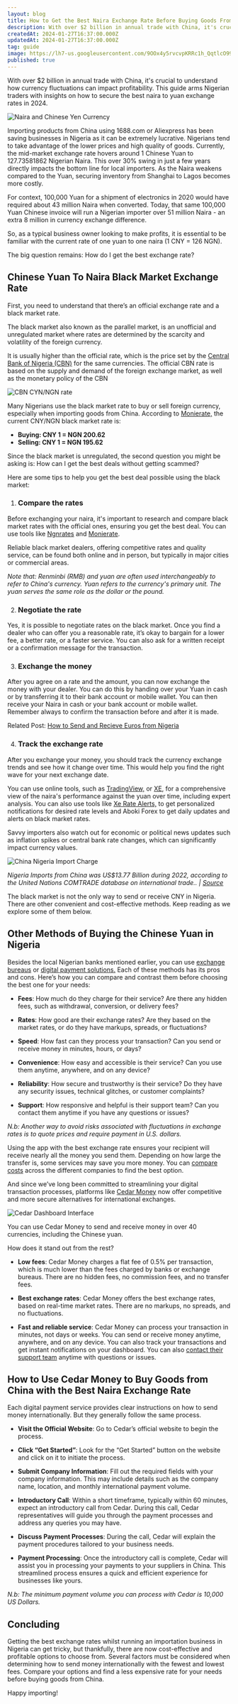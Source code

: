 ```yaml
---
layout: blog
title: How to Get the Best Naira Exchange Rate Before Buying Goods From China
description: With over $2 billion in annual trade with China, it's crucial to understand how currency fluctuations can impact profitability. This guide arms Nigerian traders with insights on how to secure the best naira to yuan exchange rates in 2024.
createdAt: 2024-01-27T16:37:00.000Z
updatedAt: 2024-01-27T16:37:00.000Z
tag: guide
image: https://lh7-us.googleusercontent.com/9OOx4y5rvcvpKRRc1h_QqtlcO992g1BiZcnaPAL592uwl69scMNvL_IeUyQwz4lgqNKSyIW6m-aVvvvJDrA21ZhYV4roFxF92r14L9BYnQlGs2bRPkMz-lkSNkQpKcKOh7IDrn-k7Tp_b0pnps6U2L0
published: true
---
```

With over $2 billion in annual trade with China, it's crucial to understand how currency fluctuations can impact profitability. This guide arms Nigerian traders with insights on how to secure the best naira to yuan exchange rates in 2024.

![Naira and Chinese Yen Currency](https://monierate.com/uploads/naira-cyn-currency.jpg)

Importing products from China using 1688.com or Aliexpress has been saving businesses in Nigeria as it can be extremely lucrative. Nigerians tend to take advantage of the lower prices and high quality of goods. Currently, the mid-market exchange rate hovers around 1 Chinese Yuan to 127.73581862 Nigerian Naira. This over 30% swing in just a few years directly impacts the bottom line for local importers. As the Naira weakens compared to the Yuan, securing inventory from Shanghai to Lagos becomes more costly.

For context, 100,000 Yuan for a shipment of electronics in 2020 would have required about 43 million Naira when converted. Today, that same 100,000 Yuan Chinese invoice will run a Nigerian importer over 51 million Naira - an extra 8 million in currency exchange difference.

So, as a typical business owner looking to make profits, it is essential to be familiar with the current rate of one yuan to one naira (1 CNY = 126 NGN).

The big question remains: How do I get the best exchange rate?

## Chinese Yuan To Naira Black Market Exchange Rate
First, you need to understand that there’s an official exchange rate and a black market rate.

The black market also known as the parallel market, is an unofficial and unregulated market where rates are determined by the scarcity and volatility of the foreign currency.

  

It is usually higher than the official rate, which is the price set by the [Central Bank of Nigeria (CBN)](https://www.cbn.gov.ng/rates/ExchRateByCurrency.asp) for the same currencies. The official CBN rate is based on the supply and demand of the foreign exchange market, as well as the monetary policy of the CBN
  
![CBN CYN/NGN rate](https://monierate.com/uploads/ngn-cyn-cbn.png)

Many Nigerians use the black market rate to buy or sell foreign currency, especially when importing goods from China. According to [Monierate,](https://monierate.com/ng/compare/currencies/best-cny-exchange-rates) the current CNY/NGN black market rate is:

 - **Buying: CNY 1 = NGN 200.62** 
 - **Selling: CNY 1 = NGN 195.62**

Since the black market is unregulated, the second question you might be asking is: How can I get the best deals without getting scammed?

Here are some tips to help you get the best deal possible using the black market:

1.  ### Compare the rates
Before exchanging your naira, it's important to research and compare black market rates with the official ones, ensuring you get the best deal. You can use tools like [Ngnrates](https://www.ngnrates.com/exchange-rates/chinese-yuan-renminbi-to-naira) and [Monierate](https://monierate.com/).

Reliable black market dealers, offering competitive rates and quality service, can be found both online and in person, but typically in major cities or commercial areas.

*Note that: Renminbi (RMB) and yuan are often used interchangeably to refer to China's currency. Yuan refers to the currency's primary unit. The yuan serves the same role as the dollar or the pound.*
  
2.  ### Negotiate the rate
Yes, it is possible to negotiate rates on the black market. Once you find a dealer who can offer you a reasonable rate, it’s okay to bargain for a lower fee, a better rate, or a faster service. You can also ask for a written receipt or a confirmation message for the transaction.

3.  ### Exchange the money
After you agree on a rate and the amount, you can now exchange the money with your dealer. You can do this by handing over your Yuan in cash or by transferring it to their bank account or mobile wallet. You can then receive your Naira in cash or your bank account or mobile wallet. Remember always to confirm the transaction before and after it is made.

Related Post: [How to Send and Recieve Euros from Nigeria](https://monierate.com/blog/how-to-send-recieve-euro-from-nigeria-using-mobile-apps)

4.  ### Track the exchange rate
After you exchange your money, you should track the currency exchange trends and see how it change over time. This would help you find the right wave for your next exchange date.

You can use online tools, such as [TradingView,](https://www.tradingview.com/) or [XE](https://www.xe.com/currencyconverter/convert/?Amount=1&From=NGN&To=CNY)[,](https://coinmarketcap.com/) for a comprehensive view of the naira's performance against the yuan over time, including expert analysis. You can also use tools like [Xe Rate Alerts,](https://www.xe.com/ratealerts/) to get personalized notifications for desired rate levels and Aboki Forex to get daily updates and alerts on black market rates.

  

Savvy importers also watch out for economic or political news updates such as inflation spikes or central bank rate changes, which can significantly impact currency values.

  

![China Nigeria Import Charge](https://monierate.com/uploads/china-nigeria-imports-chart.png)

*Nigeria Imports from China was US$13.77 Billion during 2022, according to the United Nations COMTRADE database on international trade.. | [Source](https://tradingeconomics.com/china/imports-from-nigeria)*

The black market is not the only way to send or receive CNY in Nigeria. There are other convenient and cost-effective methods. Keep reading as we explore some of them below.

## Other Methods of Buying the Chinese Yuan in Nigeria

Besides the local Nigerian banks mentioned earlier, you can use [exchange bureaus](https://www.westernunion.com/ng/en/send-money.html) or [digital payment solutions.](https://www.worldremit.com/en-gb) Each of these methods has its pros and cons. Here’s how you can compare and contrast them before choosing the best one for your needs:

-   **Fees**: How much do they charge for their service? Are there any hidden fees, such as withdrawal, conversion, or delivery fees?
    
-   **Rates**: How good are their exchange rates? Are they based on the market rates, or do they have markups, spreads, or fluctuations?
    
-   **Speed**: How fast can they process your transaction? Can you send or receive money in minutes, hours, or days?
    
-   **Convenience**: How easy and accessible is their service? Can you use them anytime, anywhere, and on any device?
    
-   **Reliability**: How secure and trustworthy is their service? Do they have any security issues, technical glitches, or customer complaints?
    
-   **Support**: How responsive and helpful is their support team? Can you contact them anytime if you have any questions or issues?

*N.b: Another way to avoid risks associated with fluctuations in exchange rates is to quote prices and require payment in U.S. dollars.*

Using the app with the best exchange rate ensures your recipient will receive nearly all the money you send them. Depending on how large the transfer is, some services may save you more money. You can [compare costs](https://www.monito.com/) across the different companies to find the best option.

And since we’ve long been committed to streamlining your digital transaction processes, platforms like [Cedar Money](https://www.cedar.money/) now offer competitive and more secure alternatives for international exchanges.
  
![Cedar Dashboard Interface](https://monierate.com/uploads/cedar-ui-display.jpg)  

You can use Cedar Money to send and receive money in over 40 currencies, including the Chinese yuan.

How does it stand out from the rest?

-   **Low fees**: Cedar Money charges a flat fee of 0.5% per transaction, which is much lower than the fees charged by banks or exchange bureaus. There are no hidden fees, no commission fees, and no transfer fees.
    
-   **Best exchange rates**: Cedar Money offers the best exchange rates, based on real-time market rates. There are no markups, no spreads, and no fluctuations.
    
-   **Fast and reliable service**: Cedar Money can process your transaction in minutes, not days or weeks. You can send or receive money anytime, anywhere, and on any device. You can also track your transactions and get instant notifications on your dashboard. You can also [contact their support team](https://www.cedar.money/contact-form) anytime with questions or issues.
    

## How to Use Cedar Money to Buy Goods from China with the Best Naira Exchange Rate
Each digital payment service provides clear instructions on how to send money internationally. But they generally follow the same process.

-   **Visit the Official Website**: Go to Cedar’s official website to begin the process.
    
-   **Click “Get Started”**: Look for the “Get Started” button on the website and click on it to initiate the process.
    
-   **Submit Company Information**: Fill out the required fields with your company information. This may include details such as the company name, location, and monthly international payment volume.
    
-   **Introductory Call**: Within a short timeframe, typically within 60 minutes, expect an introductory call from Cedar. During this call, Cedar representatives will guide you through the payment processes and address any queries you may have.
    
-   **Discuss Payment Processes**: During the call, Cedar will explain the payment procedures tailored to your business needs.
    
-   **Payment Processing**: Once the introductory call is complete, Cedar will assist you in processing your payments to your suppliers in China. This streamlined process ensures a quick and efficient experience for businesses like yours.

*N.b: The minimum payment volume you can process with Cedar is 10,000 US Dollars.*

## Concluding
Getting the best exchange rates whilst running an importation business in Nigeria can get tricky, but thankfully, there are now cost-effective and profitable options to choose from. Several factors must be considered when determining how to send money internationally with the fewest and lowest fees. Compare your options and find a less expensive rate for your needs before buying goods from China.
 
Happy importing!
